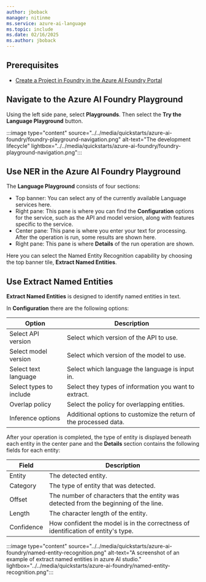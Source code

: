 ```yaml
---
author: jboback
manager: nitinme
ms.service: azure-ai-language
ms.topic: include
ms.date: 02/16/2025
ms.author: jboback
---
```


## Prerequisites

* [Create a Project in Foundry in the Azure AI Foundry Portal](../../../../../ai-studio/how-to/create-projects.md)

## Navigate to the Azure AI Foundry Playground

Using the left side pane, select **Playgrounds**. Then select the **Try the Language Playground** button.

:::image type="content" source="../../media/quickstarts/azure-ai-foundry/foundry-playground-navigation.png" alt-text="The development lifecycle" lightbox="../../media/quickstarts/azure-ai-foundry/foundry-playground-navigation.png":::

## Use NER in the Azure AI Foundry Playground

The **Language Playground** consists of four sections:

* Top banner: You can select any of the currently available Language services here.
* Right pane: This pane is where you can find the **Configuration** options for the service, such as the API and model version, along with features specific to the service.
* Center pane: This pane is where you enter your text for processing. After the operation is run, some results are shown here.
* Right pane: This pane is where **Details** of the run operation are shown.

Here you can select the Named Entity Recognition capability by choosing the top banner tile, **Extract Named Entities**.

## Use Extract Named Entities

**Extract Named Entities** is designed to identify named entities in text.

In **Configuration** there are the following options:

|Option              |Description                              |
|--------------------|-----------------------------------------|
|Select API version  | Select which version of the API to use.    |
|Select model version| Select which version of the model to use.|
|Select text language| Select which language the language is input in.|
|Select types to include| Select they types of information you want to extract.|
|Overlap policy| Select the policy for overlapping entities.|
|Inference options| Additional options to customize the return of the processed data.|

After your operation is completed, the type of entity is displayed beneath each entity in the center pane and the **Details** section contains the following fields for each entity:

|Field | Description                |
|------|----------------------------|
|Entity|The detected entity.|
|Category| The type of entity that was detected.|
|Offset| The number of characters that the entity was detected from the beginning of the line.|
|Length| The character length of the entity.|
|Confidence| How confident the model is in the correctness of identification of entity's type.|

:::image type="content" source="../../media/quickstarts/azure-ai-foundry/named-entity-recognition.png" alt-text="A screenshot of an example of extract named entities in azure AI studio." lightbox="../../media/quickstarts/azure-ai-foundry/named-entity-recognition.png":::
